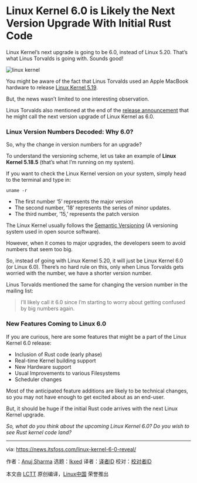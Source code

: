 [#]: subject: "Linux Kernel 6.0 is Likely the Next Version Upgrade With Initial Rust Code"
[#]: via: "https://news.itsfoss.com/linux-kernel-6-0-reveal/"
[#]: author: "Anuj Sharma https://news.itsfoss.com/author/anuj/"
[#]: collector: "lkxed"
[#]: translator: " "
[#]: reviewer: " "
[#]: publisher: " "
[#]: url: " "

Linux Kernel 6.0 is Likely the Next Version Upgrade With Initial Rust Code
======
Linux Kernel’s next upgrade is going to be 6.0, instead of Linux 5.20. That’s what Linus Torvalds is going with. Sounds good!

![linux kernel][1]

You might be aware of the fact that Linus Torvalds used an Apple MacBook hardware to release [Linux Kernel 5.19][2].

But, the news wasn’t limited to one interesting observation.

Linus Torvalds also mentioned at the end of the [release announcement][3] that he might call the next version upgrade of Linux Kernel as 6.0.

### Linux Version Numbers Decoded: Why 6.0?

So, why the change in version numbers for an upgrade?

To understand the versioning scheme, let us take an example of **Linux Kernel 5.18.5** (that’s what I’m running on my system).

If you want to check the Linux Kernel version on your system, simply head to the terminal and type in:

```
uname -r
```

* The first number ‘5’ represents the major version
* The second number, ’18’ represents the series of minor updates.
* The third number, ’15,’ represents the patch version

The Linux Kernel usually follows the [Semantic Versioning][4] (A versioning system used in open source software).

However, when it comes to major upgrades, the developers seem to avoid numbers that seem too big.

So, instead of going with Linux Kernel 5.20, it will just be Linux Kernel 6.0 (or Linux 6.0). There’s no hard rule on this, only when Linus Torvalds gets worried with the number, we have a shorter version number.

Linus Torvalds mentioned the same for changing the version number in the mailing list:

> I’ll likely call it 6.0 since I’m starting to worry about getting confused by big numbers again.

### New Features Coming to Linux 6.0

If you are curious, here are some features that might be a part of the Linux Kernel 6.0 release:

* Inclusion of Rust code (early phase)
* Real-time Kernel building support
* New Hardware support
* Usual Improvements to various Filesystems
* Scheduler changes

Most of the anticipated feature additions are likely to be technical changes, so you may not have enough to get excited about as an end-user.

But, it should be huge if the initial Rust code arrives with the next Linux Kernel upgrade.

*So, what do you think about the upcoming Linux Kernel 6.0? Do you wish to see Rust kernel code land?*

--------------------------------------------------------------------------------

via: https://news.itsfoss.com/linux-kernel-6-0-reveal/

作者：[Anuj Sharma][a]
选题：[lkxed][b]
译者：[译者ID](https://github.com/译者ID)
校对：[校对者ID](https://github.com/校对者ID)

本文由 [LCTT](https://github.com/LCTT/TranslateProject) 原创编译，[Linux中国](https://linux.cn/) 荣誉推出

[a]: https://news.itsfoss.com/author/anuj/
[b]: https://github.com/lkxed
[1]: https://news.itsfoss.com/wp-content/uploads/2022/08/linux-kernel-6-0.jpg
[2]: https://news.itsfoss.com/linux-kernel-5-19-release/
[3]: https://lore.kernel.org/all/CAHk-=wgrz5BBk=rCz7W28Fj_o02s0Xi0OEQ3H1uQgOdFvHgx0w@mail.gmail.com/
[4]: https://semver.org/
